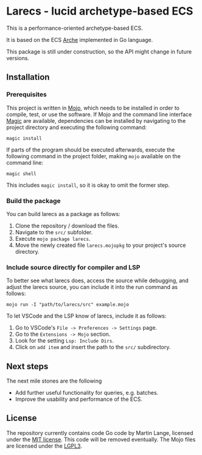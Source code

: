 # Larecs - lucid archetype-based ECS

This is a performance-oriented archetype-based ECS. 

It is based on the ECS [Arche](https://github.com/mlange-42/arche) implemented in Go language.

This package is still under construction, so the API might change in future versions.

## Installation

### Prerequisites

This project is written in [Mojo](https://docs.modular.com/mojo/manual/get-started), which needs to be installed in order to compile, test, or use the software.
If Mojo and the command line interface [Magic](https://docs.modular.com/magic/) are available, dependencies can be installed by navigating to the project directory and executing the following command: 

```
magic install
```

If parts of the program should be executed afterwards, execute the following command in the project folder, making `mojo` available on the command line:

```
magic shell
```

This includes `magic install`, so it is okay to omit the former step.

### Build the package

You can build larecs as a package as follows:

1. Clone the repository / download the files.
2. Navigate to the `src/` subfolder.
3. Execute `mojo package larecs`.
4. Move the newly created file `larecs.mojopkg` to your project's source directory.

### Include source directly for compiler and LSP

To better see what larecs does, access the source while debugging, and adjust the larecs 
source, you can include it into the run command as follows:

```
mojo run -I "path/to/larecs/src" example.mojo
```

To let VSCode and the LSP know of larecs, include it as follows:

1. Go to VSCode's `File -> Preferences -> Settings` page.
2. Go to the `Extensions -> Mojo` section.
3. Look for the setting `Lsp: Include Dirs`.
4. Click on `add item` and insert the path to the `src/` subdirectory.

## Next steps

The next mile stones are the following
- Add further useful functionality for queries, e.g. batches.
- Improve the usability and performance of the ECS. 

## License

The repository currently contains code Go code by Martin Lange, licensed under the [MIT license](https://github.com/mlange-42/arche/blob/main/LICENSE). This code will be removed eventually. The Mojo files are licensed under the [LGPL3](https://www.gnu.org/licenses/lgpl-3.0.de.html). 
